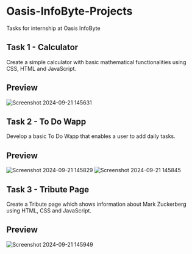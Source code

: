 # Oasis-InfoByte-Projects

Tasks for internship at Oasis InfoByte

## Task 1 - Calculator

Create a simple calculator with basic mathematical functionalities using CSS, HTML and JavaScript.

## Preview

![Screenshot 2024-09-21 145631](https://github.com/user-attachments/assets/cd4564e4-ae82-4185-9af5-ee91d9969acd)

## Task 2 - To Do Wapp

Develop a basic To Do Wapp that enables a user to add daily tasks.

## Preview 

![Screenshot 2024-09-21 145829](https://github.com/user-attachments/assets/5a02f1a2-97ad-44f5-94e3-d1678f16bf2a)
![Screenshot 2024-09-21 145845](https://github.com/user-attachments/assets/25297461-e6f0-435b-bded-60236639598d)

## Task 3 - Tribute Page

Create a Tribute page which shows information about Mark Zuckerberg using HTML, CSS and JavaScript.

## Preview 

![Screenshot 2024-09-21 145949](https://github.com/user-attachments/assets/55e112f8-71d2-4f39-96e8-5280cc39131f)
